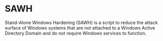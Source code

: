# SAWH
Stand-Alone Windows Hardening (SAWH) is a script to reduce the attack surface of Windows systems that are not attached to a Windows Active Directory Domain and do not require Windows services to function.
